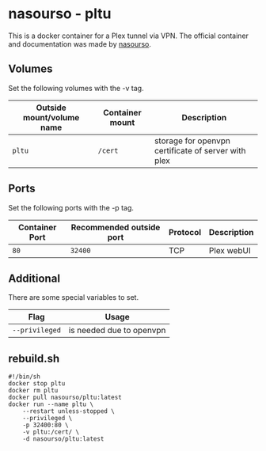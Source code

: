 # nasourso - pltu

This is a docker container for a Plex tunnel via VPN.
The official container and documentation was made by [nasourso](https://hub.docker.com/r/nasourso/pltu).

## Volumes

Set the following volumes with the -v tag.

| Outside mount/volume name | Container mount | Description                                         |
| ------------------------- | --------------- | --------------------------------------------------- |
| `pltu`                    | `/cert`         | storage for openvpn certificate of server with plex |

## Ports

Set the following ports with the -p tag.

| Container Port | Recommended outside port | Protocol | Description |
| -------------- | ------------------------ | -------- | ----------- |
| `80`           | `32400`                  | TCP      | Plex webUI  |

## Additional

There are some special variables to set.

| Flag           | Usage                    |
| -------------- | ------------------------ |
| `--privileged` | is needed due to openvpn |

## rebuild.sh

```shell
#!/bin/sh
docker stop pltu
docker rm pltu
docker pull nasourso/pltu:latest
docker run --name pltu \
    --restart unless-stopped \
    --privileged \
    -p 32400:80 \
    -v pltu:/cert/ \
    -d nasourso/pltu:latest
```
